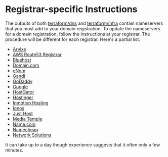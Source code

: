 # Registrar-specific Instructions

The outputs of both [terraform/dns](../terraform/dns) and [terraform/infra](../terraform/infra) contain nameservers that you must add to your domain registration. To update the nameservers for a domain registration, follow the instructions at your registrar. The procedure will be different for each registrar. Here's a partial list:

* [Arvixe](https://blog.arvixe.com/modifying-a-domains-name-servers/)
* [AWS Route53 Registrar](https://docs.aws.amazon.com/Route53/latest/DeveloperGuide/domain-name-servers-glue-records.html#domain-name-servers-glue-records-adding-changing)
* [Bluehost](https://www.bluehost.com/help/article/use-custom-name-servers)
* [Domain.com](https://www.domain.com/help/article/domain-management-how-to-update-nameservers)
* [eNom](https://cp.enom.com/kb/kb/kb_0086_how-to-change-dns.htm)
* [Gandi](https://docs.gandi.net/en/domain_names/common_operations/changing_nameservers.html)
* [GoDaddy](https://www.godaddy.com/help/change-nameservers-for-my-domains-664)
* [Google](https://support.google.com/domains/answer/3290309?hl=en)
* [HostGator](https://www.hostgator.com/help/article/changing-name-servers-with-launchpad)
* [Hostinger](https://www.hostinger.com/tutorials/how-to-change-domain-nameservers)
* [Inmotion Hosting](https://www.inmotionhosting.com/support/domain-names/change-domain-nameservers-amp/)
* [Ionos](https://www.ionos.com/help/domains/using-your-own-name-servers/add-change-or-delete-an-ns-record-for-a-subdomain/)
* [Just Host](https://my.justhost.com/cgi/help/222)
* [Media Temple](https://mediatemple.net/community/products/dv/204643220/how-do-i-edit-my-domain%27s-nameservers)
* [Name.com](https://www.name.com/support/articles/205934547-Changing-nameservers-for-DNS-management)
* [Namecheap](https://www.namecheap.com/support/knowledgebase/article.aspx/767/10/how-to-change-dns-for-a-domain/)
* [Network Solutions](https://customerservice.networksolutions.com/prweb/PRAuth/webkm/help/article/KC-454/networksolutions)

It can take up to a day though experience suggests that it often only a few minutes. 